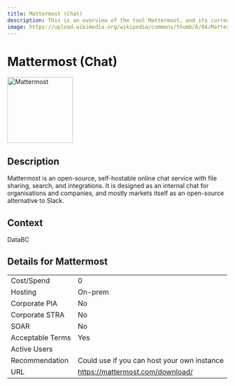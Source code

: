 ```yaml
---
title: Mattermost (Chat)
description: This is an overview of the tool Mattermost, and its current status  within BC Gov.
image: https://upload.wikimedia.org/wikipedia/commons/thumb/8/84/Mattermost_logo_horizontal.svg/800px-Mattermost_logo_horizontal.svg.png
---
```


# Mattermost (Chat)

<img src="https://upload.wikimedia.org/wikipedia/commons/thumb/8/84/Mattermost_logo_horizontal.svg/800px-Mattermost_logo_horizontal.svg.png" alt="Mattermost" width="150"/>

## Description
Mattermost is an open-source, self-hostable online chat service with file sharing, search, and integrations. It is designed as an internal chat for organisations and companies, and mostly markets itself as an open-source alternative to Slack.

## Context
DataBC

##  Details for Mattermost

|   |   |
|---|---|
|Cost/Spend   | 0  |
|Hosting   | On-prem  |
|Corporate PIA   | No  |
|Corporate STRA   | No   |
|SOAR   | No  |
|Acceptable Terms   | Yes  |
|Active Users   |   |
|Recommendation   |  Could use if you can host your own instance |
|URL   | https://mattermost.com/download/  |
